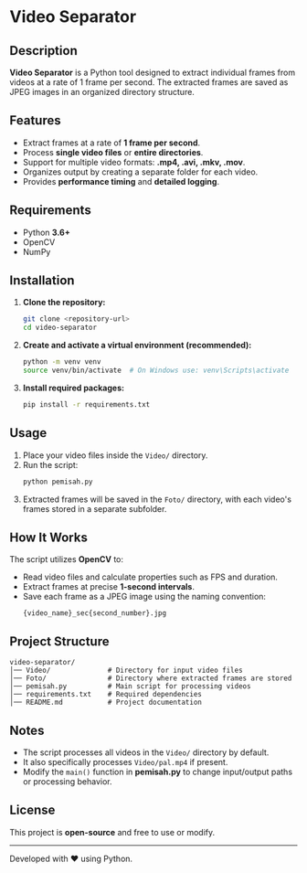 # Video Separator

## Description
**Video Separator** is a Python tool designed to extract individual frames from videos at a rate of 1 frame per second. The extracted frames are saved as JPEG images in an organized directory structure.

## Features
- Extract frames at a rate of **1 frame per second**.
- Process **single video files** or **entire directories**.
- Support for multiple video formats: **.mp4, .avi, .mkv, .mov**.
- Organizes output by creating a separate folder for each video.
- Provides **performance timing** and **detailed logging**.

## Requirements
- Python **3.6+**
- OpenCV
- NumPy

## Installation
1. **Clone the repository:**
   ```bash
   git clone <repository-url>
   cd video-separator
   ```
2. **Create and activate a virtual environment (recommended):**
   ```bash
   python -m venv venv
   source venv/bin/activate  # On Windows use: venv\Scripts\activate
   ```
3. **Install required packages:**
   ```bash
   pip install -r requirements.txt
   ```

## Usage
1. Place your video files inside the `Video/` directory.
2. Run the script:
   ```bash
   python pemisah.py
   ```
3. Extracted frames will be saved in the `Foto/` directory, with each video's frames stored in a separate subfolder.

## How It Works
The script utilizes **OpenCV** to:
- Read video files and calculate properties such as FPS and duration.
- Extract frames at precise **1-second intervals**.
- Save each frame as a JPEG image using the naming convention:
  ```
  {video_name}_sec{second_number}.jpg
  ```

## Project Structure
```
video-separator/
│── Video/              # Directory for input video files
│── Foto/               # Directory where extracted frames are stored
│── pemisah.py          # Main script for processing videos
│── requirements.txt    # Required dependencies
│── README.md           # Project documentation
```

## Notes
- The script processes all videos in the `Video/` directory by default.
- It also specifically processes `Video/pal.mp4` if present.
- Modify the `main()` function in **pemisah.py** to change input/output paths or processing behavior.

## License
This project is **open-source** and free to use or modify.

---
Developed with ❤️ using Python.

